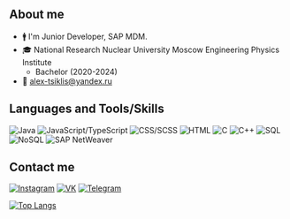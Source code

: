 ## About me

- :mens: I'm Junior Developer, SAP MDM.
- :mortar_board: National Research Nuclear University Moscow Engineering Physics Institute
  - Bachelor (2020-2024)
- :email: alex-tsiklis@yandex.ru

## Languages and Tools/Skills

![Java](https://img.shields.io/badge/-Java-<COLOR>?style=flat-square&logo=appveyor)
![JavaScript/TypeScript](https://img.shields.io/badge/-JavaScript/TypeScript-<COLOR>?style=flat-square&logo=appveyor)
![CSS/SCSS](https://img.shields.io/badge/-CSS/SCSS-<COLOR>?style=flat-square&logo=appveyor)
![HTML](https://img.shields.io/badge/-HTML-<COLOR>?style=flat-square&logo=appveyor)
![C](https://img.shields.io/badge/-C-<COLOR>?style=flat-square&logo=appveyor)
![C++](https://img.shields.io/badge/-C++-<COLOR>?style=flat-square&logo=appveyor)
![SQL](https://img.shields.io/badge/-SQL-<COLOR>?style=flat-square&logo=appveyor)
![NoSQL](https://img.shields.io/badge/-NoSQL-<COLOR>?style=flat-square&logo=appveyor)
![SAP NetWeaver](https://img.shields.io/badge/-SAP-<COLOR>?style=flat-square&logo=appveyor)

## Contact me

[![Instagram](https://img.shields.io/badge/-Instagram-<COLOR>?style=flat-square&logo=appveyor)](https://www.instagram.com/acycloid/)
[![VK](https://img.shields.io/badge/-VK-<COLOR>?style=flat-square&logo=appveyor)](https://vk.com/tsiklis)
[![Telegram](https://img.shields.io/badge/-Telegram-<COLOR>?style=flat-square&logo=appveyor)](https://t.me/tcycloid)

<!-- ![GitHub stats](https://github-readme-stats.vercel.app/api?username=alextsiklis&show_icons=true&theme=radical) -->
[![Top Langs](https://github-readme-stats.vercel.app/api/top-langs/?username=alextsiklis&layout=compact)](https://github.com/anuraghazra/github-readme-stats)
